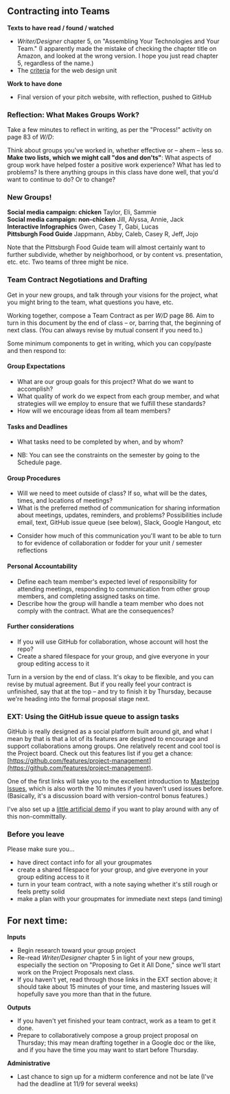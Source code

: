 ## Contracting into Teams

**Texts to have read / found / watched** 

* *Writer/Designer* chapter 5, on "Assembling Your Technologies and Your Team." (I apparently made the mistake of checking the chapter title on Amazon, and looked at the wrong version. I hope you just read chapter 5, regardless of the name.)
* The [criteria](http://bit.ly/cdm2017fall) for the web design unit

**Work to have done**

* Final version of your pitch website, with reflection, pushed to GitHub


<!--
[toc tag="h2" title="Plan for the Day"]
-->


### Reflection: What Makes Groups Work?
Take a few minutes to reflect in writing, as per the "Process!" activity on page 83 of *W/D*:

<div class="alert alert-success">
Think about groups you've worked in, whether effective or – ahem – less so. <strong>Make two lists, which we might call "dos and don'ts"</strong>: What aspects of group work have helped foster a positive work experience? What has led to problems? Is there anything groups in this class have done well, that you'd want to continue to do? Or to change?
</div>

### New Groups!

<div class="cols-2">
<div id="team-chicken" class="alert alert-white">
<strong>Social media campaign: chicken</strong>
Taylor, Eli, Sammie
</div>
<div id="team-instagram" class="alert alert-white">
<strong>Social media campaign: non-chicken</strong>
Jill, Alyssa, Annie, Jack
</div>
<div id="team-datavis" class="alert alert-white">
<strong>Interactive Infographics</strong>
Gwen, Casey T, Gabi, Lucas
</div>
<div id="team-foodie" class="alert alert-white">
<strong>Pittsburgh Food Guide</strong>
Jappmann, Abby, Caleb, Casey R, Jeff, Jojo
</div>
</div>

Note that the Pittsburgh Food Guide team will almost certainly want to further subdivide, whether by neighborhood, or by content vs. presentation, etc. etc. Two teams of three might be nice.

### Team Contract Negotiations and Drafting
Get in your new groups, and talk through your visions for the project, what you might bring to the team, what questions you have, etc. 

<div class="alert alert-success">
Working together, compose a Team Contract as per <em>W/D</em> page 86. Aim to turn in this document by the end of class – or, barring that, the beginning of next class. (You can always revise by mutual consent if you need to.)
</div>

Some minimum components to get in writing, which you can copy/paste and then respond to:

#### Group Expectations

* What are our group goals for this project? What do we want to accomplish?
* What quality of work do we expect from each group member, and what strategies will we employ to ensure that we fulfill these standards?
* How will we encourage ideas from all team members?

#### Tasks and Deadlines

* What tasks need to be completed by when, and by whom?
 - NB: You can see the constraints on the semester by going to the Schedule page.

#### Group Procedures

* Will we need to meet outside of class? If so, what will be the dates, times, and locations of meetings? 
* What is the preferred method of communication for sharing information about meetings, updates, reminders, and problems? Possibilities include email, text, GitHub issue queue (see below), Slack, Google Hangout, etc
 - Consider how much of this communication you'll want to be able to turn to for evidence of collaboration or fodder for your unit / semester reflections

#### Personal Accountability

* Define each team member's expected level of responsibility for attending meetings, responding to communication from other group members, and completing assigned tasks on time.
* Describe how the group will handle a team member who does not comply with the contract. What are the consequences?

#### Further considerations

* If you will use GitHub for collaboration, whose account will host the repo? 
* Create a shared filespace for your group, and give everyone in your group editing access to it

Turn in a version by the end of class. It's okay to be flexible, and you can revise by mutual agreement. But if you really feel your contract is unfinished, say that at the top – and try to finish it by Thursday, because we're heading into the formal proposal stage next.

### EXT: Using the GitHub issue queue to assign tasks

<!-- Remember from way back in the beginning of the semester, when we learned about Version Control Systems and why git is worth knowing? A big part of that was collaboration. -->

GitHub is really designed as a social platform built around git, and what I mean by that is that a lot of its features are designed to encourage and support collaborations among groups. One relatively recent and cool tool is the Project board. Check out this features list if you get a chance:
[https://github.com/features/project-management](https://github.com/features/project-management). 

One of the first links will take you to the excellent introduction to [Mastering Issues](https://guides.github.com/features/issues/), which is also worth the 10 minutes if you haven't used issues before. (Basically, it's a discussion board with version-control bonus features.)

I've also set up a [little artificial demo](https://github.com/benmiller314/cdm-demo2/projects/1) if you want to play around with any of this non-committally.


### Before you leave

Please make sure you...

* have direct contact info for all your groupmates
* create a shared filespace for your group, and give everyone in your group editing access to it
* turn in your team contract, with a note saying whether it's still rough or feels pretty solid
* make a plan with your groupmates for immediate next steps (and timing)

## For next time:

**Inputs**
* Begin research toward your group project
* Re-read *Writer/Designer* chapter 5 in light of your new groups, especially the section on "Proposing to Get it All Done," since we'll start work on the Project Proposals next class.
* If you haven't yet, read through those links in the EXT section above; it should take about 15 minutes of your time, and mastering Issues will hopefully save you more than that in the future.

**Outputs**
* If you haven't yet finished your team contract, work as a team to get it done. 
* Prepare to collaboratively compose a group project proposal on Thursday; this may mean drafting together in a Google doc or the like, and if you have the time you may want to start before Thursday.

**Administrative**
* Last chance to sign up for a midterm conference and not be late (I've had the deadline at 11/9 for several weeks)
